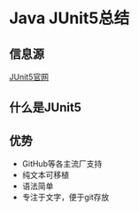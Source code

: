 # Java JUnit5总结

## 信息源

[JUnit5官网](https://junit.org/junit5/docs/current/user-guide/#overview)

## 什么是JUnit5

## 优势

- GitHub等各主流厂支持
- 纯文本可移植
- 语法简单
- 专注于文字，便于git存放
